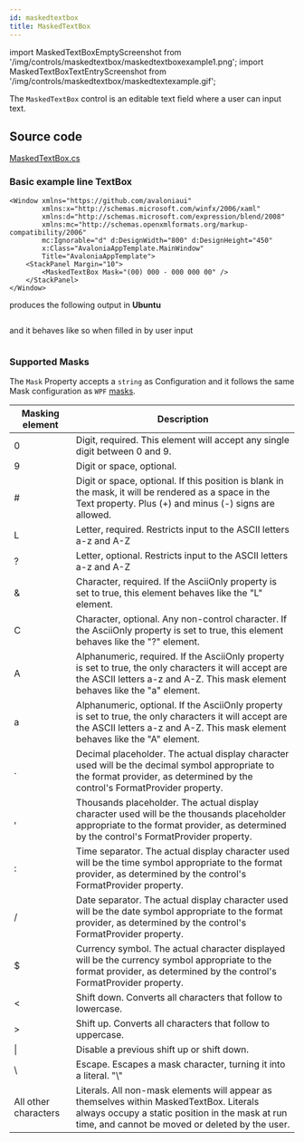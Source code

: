 ```yaml
---
id: maskedtextbox
title: MaskedTextBox
---
```


import MaskedTextBoxEmptyScreenshot from '/img/controls/maskedtextbox/maskedtextboxexample1.png';
import MaskedTextBoxTextEntryScreenshot from '/img/controls/maskedtextbox/maskedtextexample.gif';

The `MaskedTextBox` control is an editable text field where a user can input text.

## Source code

[MaskedTextBox.cs](https://github.com/AvaloniaUI/Avalonia/blob/master/src/Avalonia.Controls/MaskedTextBox.cs)

### Basic example line TextBox

```markup
<Window xmlns="https://github.com/avaloniaui"
        xmlns:x="http://schemas.microsoft.com/winfx/2006/xaml"
        xmlns:d="http://schemas.microsoft.com/expression/blend/2008"
        xmlns:mc="http://schemas.openxmlformats.org/markup-compatibility/2006"
        mc:Ignorable="d" d:DesignWidth="800" d:DesignHeight="450"
        x:Class="AvaloniaAppTemplate.MainWindow"
        Title="AvaloniaAppTemplate">
    <StackPanel Margin="10">
        <MaskedTextBox Mask="(00) 000 - 000 000 00" />
    </StackPanel>
</Window>
```

produces the following output in **Ubuntu**

<img className="center" src={MaskedTextBoxEmptyScreenshot} alt="" />

and it behaves like so when filled in by user input

<img className="center" src={MaskedTextBoxTextEntryScreenshot} alt="" />

### Supported Masks

The `Mask` Property accepts a `string` as Configuration and it follows the same Mask configuration as `WPF` [masks](https://docs.microsoft.com/en-us/dotnet/api/system.windows.forms.maskedtextbox.mask?view=windowsdesktop-6.0#remarks).

| Masking element | Description |
| -- | -- |
0 | Digit, required. This element will accept any single digit between 0 and 9. |
9 |	Digit or space, optional. |
\# |	Digit or space, optional. If this position is blank in the mask, it will be rendered as a space in the Text property. Plus (+) and minus (-) signs are allowed.
L |	Letter, required. Restricts input to the ASCII letters a-z and A-Z | This mask element is equivalent to [a-zA-Z] in regular expressions.
? |	Letter, optional. Restricts input to the ASCII letters a-z and A-Z | This mask element is equivalent to [a-zA-Z]? in regular expressions.
& |	Character, required. If the AsciiOnly property is set to true, this element behaves like the "L" element.
C |	Character, optional. Any non-control character. If the AsciiOnly property is set to true, this element behaves like the "?" element.
A |	Alphanumeric, required. If the AsciiOnly property is set to true, the only characters it will accept are the ASCII letters a-z and A-Z. This mask element behaves like the "a" element.
a | Alphanumeric, optional. If the AsciiOnly property is set to true, the only characters it will accept are the ASCII letters a-z and A-Z. This mask element behaves like the "A" element.
. | Decimal placeholder. The actual display character used will be the decimal symbol appropriate to the format provider, as determined by the control's FormatProvider property.
, | Thousands placeholder. The actual display character used will be the thousands placeholder appropriate to the format provider, as determined by the control's FormatProvider property.
: | Time separator. The actual display character used will be the time symbol appropriate to the format provider, as determined by the control's FormatProvider property.
/ | Date separator. The actual display character used will be the date symbol appropriate to the format provider, as determined by the control's FormatProvider property.
$ | Currency symbol. The actual character displayed will be the currency symbol appropriate to the format provider, as determined by the control's FormatProvider property.
\< | Shift down. Converts all characters that follow to lowercase.
\> | Shift up. Converts all characters that follow to uppercase.
\| | Disable a previous shift up or shift down.
\\ | Escape. Escapes a mask character, turning it into a literal. "\\" | is the escape sequence for a backslash.
All other characters | Literals. All non-mask elements will appear as themselves within MaskedTextBox. Literals always occupy a static position in the mask at run time, and cannot be moved or deleted by the user.
